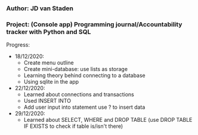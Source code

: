 ### Author: JD van Staden
### Project: (Console app) Programming journal/Accountability tracker with Python and SQL

Progress:
- 18/12/2020: 
    - Create menu outline
    - Create mini-database: use lists as storage
    - Learning theory behind connecting to a database
    - Using sqlite in the app
- 22/12/2020:
    - Learned about connections and transactions
    - Used INSERT INTO 
    - Add user input into statement
        use ? to insert data
- 29/12/2020:
    - Learned about SELECT, WHERE and DROP TABLE (use DROP TABLE IF EXISTS to check if table is/isn't there)
    
